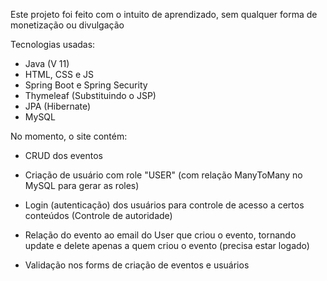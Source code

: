 Este projeto foi feito com o intuito de aprendizado, sem qualquer forma de monetização ou divulgação

Tecnologias usadas:

- Java (V 11)
- HTML, CSS e JS
- Spring Boot e Spring Security
- Thymeleaf (Substituindo o JSP)
- JPA (Hibernate)
- MySQL

No momento, o site contém:

- CRUD dos eventos
  

- Criação de usuário com role "USER" (com relação ManyToMany no MySQL para gerar as roles)
  

- Login (autenticação) dos usuários para controle de acesso a certos conteúdos (Controle de autoridade)
  

- Relação do evento ao email do User que criou o evento, tornando update e delete apenas a quem criou o evento (precisa estar logado)


- Validação nos forms de criação de eventos e usuários